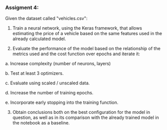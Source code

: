 ### **Assigment 4:**

Given the dataset called "vehicles.csv":

1.	Train a neural network, using the Keras framework, that allows estimating the price of a vehicle based on the same features used in the already calculated model.

2.	Evaluate the performance of the model based on the relationship of the metrics used and the cost function over epochs and iterate it:

a. Increase complexity (number of neurons, layers)

b. Test at least 3 optimizers.

c. Evaluate using scaled / unscaled data.

d. Increase the number of training epochs.

e. Incorporate early stopping into the training function.


3.	Obtain conclusions both on the best configuration for the model in question, as well as in its comparison with the already trained model in the notebook as a baseline.
